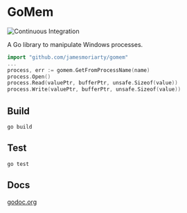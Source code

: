 # GoMem

![Continuous Integration](https://github.com/jamesmoriarty/gomem/workflows/Continuous%20Integration/badge.svg?branch=master)

A Go library to manipulate Windows processes.

```go
import "github.com/jamesmoriarty/gomem"
...
process, err := gomem.GetFromProcessName(name)
process.Open()
process.Read(valuePtr, bufferPtr, unsafe.Sizeof(value))
process.Write(valuePtr, bufferPtr, unsafe.Sizeof(value))
```

## Build

```
go build
```

## Test

```
go test
```

## Docs

[godoc.org](https://godoc.org/github.com/jamesmoriarty/gomem)
